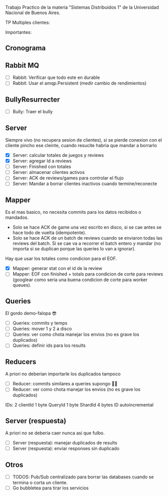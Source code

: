 Trabajo Practico de la materia "Sistemas Distribuidos 1" de la Universidad Nacional de Buenos Aires.

TP Multiples clientes:

Importantes:

## Cronograma

## Rabbit MQ

- [ ] Rabbit: Verificar que todo este en durable
- [ ] Rabbit: Usar el amqp.Persistent (medir cambio de rendimientos)

## BullyResurrecter

- [ ] Bully: Traer el bully

## Server

Siempre vivo (no recupera sesion de clientes), si se pierde conexion con el cliente pincho ese cleinte, cuando resucite habria que mandar a borrarlo

- [x] Server: calcular totales de juegos y reviews
- [x] Server: agregar Id a reviews
- [ ] Server: Finished con totales
- [ ] Server: almacenar clientes activos
- [ ] Server: ACK de reviews/games para controlar el flujo
- [ ] Server: Mandar a borrar clientes inactivos cuando termine/reconecte

## Mapper

Es el mas basico, no necesita commits para los datos recibidos o mandados.

- Solo se hace ACK de game una vez escrito en disco, si se cae antes se hace todo de vuelta (idempotente).
- Solo se hace ACK de un batch de reviews cuando se enviaron todas las reviews del batch. Si se cae va a recorrer el batch entero y mandar (no importa si se duplican porque las queries lo van a ignorar).

Hay que usar los totales como condicion para el EOF.

- [x] Mapper: generar stat con el id de la review
- [ ] Mapper: EOF con finished + totals para condicion de corte para reviews (googlear como seria una buena condicion de corte para worker queues).

## Queries

El gordo demo-falopa 😎

- [ ] Queries: commits y temps
- [ ] Queries: mover 1 y 2 a disco
- [ ] Queries: ver como chota manejar los envios (no es grave los duplicados)
- [ ] Queries: definir ids para los results

## Reducers

A priori no deberian importarle los duplicados tampoco

- [ ] Reducer: commits similares a queries supongo 🤷‍♂️
- [ ] Reducer: ver como chota manejar los envios (no es grave los duplicados)

IDs:
2 clientId
1 byte QueryId
1 byte ShardId
4 bytes ID autoincremental

## Server (respuesta)

A priori no se deberia caer nunca asi que fulbo.

- [ ] Server (respuesta): manejar duplicados de results
- [ ] Server (respuesta): enviar responses sin duplicado

## Otros

- [ ] TODOS: Pub/Sub centralizado para borrar las databases cuando se termina o corta un cliente.
- [ ] Go bubbletea para tirar los servicios
